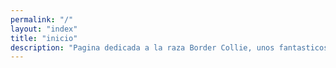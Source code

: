 ```yaml
---
permalink: "/"
layout: "index"
title: "inicio"
description: "Pagina dedicada a la raza Border Collie, unos fantasticos perros. Te contaremos que cuidados necesita, como enseñarle trucos, direcciones de interes y mucho mas."
---
```

